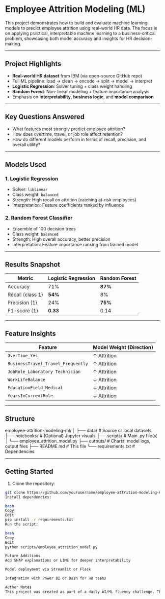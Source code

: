 # Employee Attrition Modeling (ML)

This project demonstrates how to build and evaluate machine learning models to predict employee attrition using real-world HR data. The focus is on applying practical, interpretable machine learning to a business-critical problem, showcasing both model accuracy and insights for HR decision-making.

---

## Project Highlights

- **Real-world HR dataset** from IBM (via open-source GitHub repo)
- Full ML pipeline: load → clean → encode → split → model → interpret
- **Logistic Regression**: Solver tuning + class weight handling
- **Random Forest**: Non-linear modeling + feature importance analysis
- Emphasis on **interpretability**, **business logic**, and **model comparison**

---

## Key Questions Answered

- What features most strongly predict employee attrition?
- How does overtime, travel, or job role affect retention?
- How do different models perform in terms of recall, precision, and overall utility?

---

## Models Used

### 1. Logistic Regression
- Solver: `liblinear`
- Class weight: `balanced`
- Strength: High recall on attrition (catching at-risk employees)
- Interpretation: Feature coefficients ranked by influence

### 2. Random Forest Classifier
- Ensemble of 100 decision trees
- Class weight: `balanced`
- Strength: High overall accuracy, better precision
- Interpretation: Feature importance ranking from trained model

---

## Results Snapshot

| Metric           | Logistic Regression | Random Forest     |
|------------------|---------------------|-------------------|
| Accuracy         | 71%                 | **87%**           |
| Recall (class 1) | **54%**             | 8%                |
| Precision (1)    | 24%                 | **75%**           |
| F1-score (1)     | **0.33**            | 0.14              |

---

## Feature Insights

| Feature                    | Model Weight (Direction) |
|----------------------------|---------------------------|
| `OverTime_Yes`             | ↑ Attrition               |
| `BusinessTravel_Travel_Frequently` | ↑ Attrition     |
| `JobRole_Laboratory Technician` | ↑ Attrition       |
| `WorkLifeBalance`          | ↓ Attrition               |
| `EducationField_Medical`   | ↓ Attrition               |
| `YearsInCurrentRole`       | ↓ Attrition               |

---

## Structure

employee-attrition-modeling-ml/ │ ├── data/ # Source or local datasets ├── notebooks/ # (Optional) Jupyter visuals ├── scripts/ # Main .py file(s) │ └── employee_attrition_model.py ├── outputs/ # Charts, model logs, output files ├── README.md # This file └── requirements.txt # Dependencies

---

## Getting Started

1. Clone the repository:
```bash
git clone https://github.com/yourusername/employee-attrition-modeling-ml.git
Install dependencies:

bash
Copy
Edit
pip install -r requirements.txt
Run the script:

bash
Copy
Edit
python scripts/employee_attrition_model.py

Future Additions
Add SHAP explanations or LIME for deeper interpretability

Model deployment via Streamlit or Flask

Integration with Power BI or Dash for HR teams

Author Notes
This project was created as part of a daily AI/ML fluency challenge. The emphasis is on applying core ML skills to realistic business use cases, building a personal GitHub portfolio, and reinforcing understanding through comparison, interpretation, and storytelling.